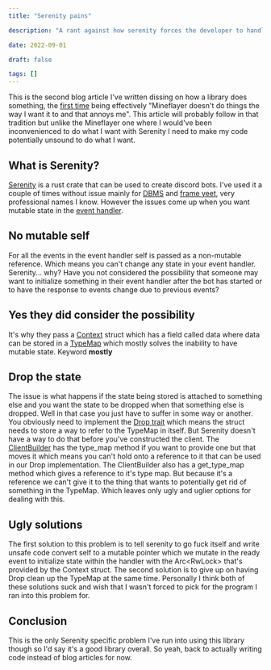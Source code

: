 ```yaml
---
title: "Serenity pains"

description: "A rant against how serenity forces the developer to handle state"

date: 2022-09-01

draft: false

tags: []
---
```


This is the second blog article I've written dissing on how a library does something, the [first time](/blog/mineflayer_why) being effectively "Mineflayer doesn't do things the way I want it to and that annoys me". This article will probably follow in that tradition but unlike the Mineflayer one where I would've been inconvenienced to do what I want with Serenity I need to make my code potentially unsound to do what I want.

## What is Serenity?

[Serenity](https://crates.io/crates/serenity) is a rust crate that can be used to create discord bots. I've used it a couple of times without issue mainly for [DBMS](https://github.com/Pagwin-Fedora/DBMS) and [frame yeet](https://github.com/Pagwin-Fedora/discord-frame-yeet), very professional names I know. However the issues come up when you want mutable state in the [event handler](https://docs.rs/serenity/0.11.5/serenity/client/trait.EventHandler.html).

## No mutable self

For all the events in the event handler self is passed as a non-mutable reference. Which means you can't change any state in your event handler. Serenity... why? Have you not considered the possibility that someone may want to initialize something in their event handler after the bot has started or to have the response to events change due to previous events?

## Yes they did consider the possibility

It's why they pass a [Context](https://docs.rs/serenity/0.11.5/serenity/prelude/struct.Context.html) struct which has a field called data where data can be stored in a [TypeMap](https://docs.rs/serenity/0.11.5/serenity/prelude/struct.TypeMap.html) which mostly solves the inability to have mutable state. Keyword **mostly**

## Drop the state

The issue is what happens if the state being stored is attached to something else and you want the state to be dropped when that something else is dropped. Well in that case you just have to suffer in some way or another. You obviously need to implement the [Drop trait](https://doc.rust-lang.org/std/ops/trait.Drop.html) which means the struct needs to store a way to refer to the TypeMap in itself. But Serenity doesn't have a way to do that before you've constructed the client. The [ClientBuilder](https://docs.rs/serenity/0.11.5/serenity/client/struct.ClientBuilder.html) has the type\_map method if you want to provide one but that moves it which means you can't hold onto a reference to it that can be used in our Drop implementation. The ClientBuilder also has a get\_type\_map method which gives a reference to it's type map. But because it's a reference we can't give it to the thing that wants to potentially get rid of something in the TypeMap. Which leaves only ugly and uglier options for dealing with this.

## Ugly solutions

The first solution to this problem is to tell serenity to go fuck itself and write unsafe code convert self to a mutable pointer which we mutate in the ready event to initialize state within the handler with the Arc<RwLock<TypeMap>> that's provided by the Context struct. The second solution is to give up on having Drop clean up the TypeMap at the same time. Personally I think both of these solutions suck and wish that I wasn't forced to pick for the program I ran into this problem for.

## Conclusion

This is the only Serenity specific problem I've run into using this library though so I'd say it's a good library overall. So yeah, back to actually writing code instead of blog articles for now.
